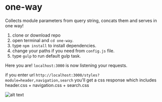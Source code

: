 # one-way
Collects module parameters from query string, concats them and serves in one way!

1. clone or download repo
2. open terminal and `cd one-way`.
3. type `npm install` to install dependencies.
4. change your paths if you need from `config.js` file.
5. type `gulp` to run default gulp task.

Here you are! `localhost:3000` is now listening your requests.

if you enter url `http://localhost:3000/styles?module=header,navigation,search` you'll get a css response which includes header.css + navigation.css + search.css

![alt text](https://media.giphy.com/media/tJibdDBnGmFr2/giphy.gif )
